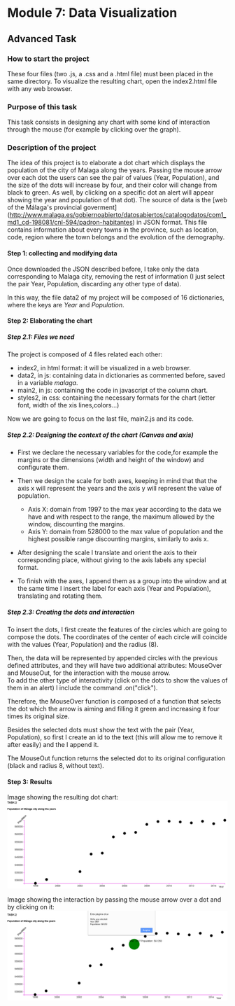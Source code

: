# Module 7: Data Visualization

## Advanced Task

### How to start the project 

These four files (two .js, a .css and a .html file) must been placed in the same directory. To visualize the resulting chart, open the index2.html file with any web browser.

### Purpose of this task

This task consists in designing any chart with some kind of interaction through the mouse (for example by clicking over the graph).

### Description of the project

The idea of this project is to elaborate a dot chart which displays the population of the city of Malaga along the years.
Passing the mouse arrow over each dot the users can see the pair of values (Year, Population), and the size of the dots will increase by four, and their color will change from black to green.
As well, by clicking on a specific dot an alert will appear showing the year and population of that dot).
The source of data is the [web of the Málaga's provincial goverment] (http://www.malaga.es/gobiernoabierto/datosabiertos/catalogodatos/com1_md1_cd-198081/cnl-594/padron-habitantes) in JSON format. This file contains information about every towns in the province, such as location, code, region where the town belongs and the evolution of the demography.

#### Step 1: collecting and modifying data

Once downloaded the JSON described before, I take only the data corresponding to Malaga city, removing the rest of information (I just select the pair Year, Population, discarding any other type of data).

In this way, the file data2 of my project will be composed of 16 dictionaries, where the keys are *Year* and *Population*.


#### Step 2: Elaborating the chart

##### Step 2.1: Files we need
The project is composed of 4 files related each other:
- index2, in html format: it will be visualized in a web browser.
- data2, in js: containing data in dictionaries as commented before, saved in a variable *malaga*.
- main2, in js: containing the code in javascript of the column chart.
- styles2, in css: containing the necessary formats for the chart (letter font, width of the xis lines,colors...)

Now we are going to focus on the last file, main2.js and its code.

##### Step 2.2: Designing the context of the chart (Canvas and axis)
     
     
- First we declare the necessary variables for the code,for example the margins or the dimensions (width and height of the window) and configurate them.

- Then we design the scale for both axes, keeping in mind that that the axis x will represent the years and the axis y will represent the value of population.
       
    - Axis X: domain from 1997 to the max year according to the data we have and with respect to the range, the maximum allowed by the window, discounting the margins.
    - Axis Y: domain from 528000 to the max value of population and the highest possible range discounting margins, similarly to axis x.

- After designing the scale I translate and orient the axis to their corresponding place, without giving to the axis labels any special format.
  
- To finish with the axes, I append them as a group into the window and at the same time 
I insert the label for each axis (Year and Population), translating and rotating them.
    

##### Step 2.3: Creating the dots and interaction


To insert the dots, I first create the features of the circles which are going to compose the dots. The coordinates of the center of each circle will coincide with the values (Year, Population) and the radius (8).

Then, the data will be represented by appended circles with the previous defined attributes, and they will have two additional attributes: MouseOver and MouseOut, for the interaction with the mouse arrow.   
To add the other type of interactivity (click on the dots to show the values of them in an alert) I include the command .on("click").

Therefore, the MouseOver function is composed of a function that selects the dot which the arrow is aiming and filling it green and increasing it four times its original size.

Besides the selected dots must show the text with the pair (Year, Population), so first I create an id to the text (this will allow me to remove it after easily) and the I append it.

The MouseOut function returns the selected dot to its original configuration (black and radius 8, without text).                   

#### Step 3: Results

Image showing the resulting dot chart:
![Dot char 1](https://github.com/JavierFJ/Module_7/blob/master/Advanced_task/image1.png?raw=true)

Image showing the interaction by passing the mouse arrow over a dot and by clicking on it:
![Dot char 2](https://github.com/JavierFJ/Module_7/blob/master/Advanced_task/image2.png?raw=true)
